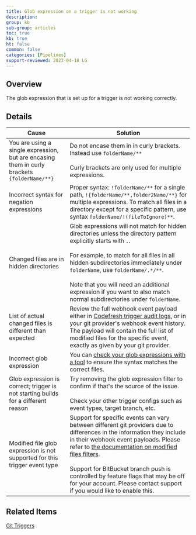 ```yaml
---
title: Glob expression on a trigger is not working
description: 
group: kb
sub-group: articles
toc: true
kb: true
ht: false
common: false
categories: [Pipelines]
support-reviewed: 2023-04-18 LG
---
```


## Overview

The glob expression that is set up for a trigger is not working correctly.

## Details

**Cause** | **Solution**  
---|---  
You are using a single expression, but are encasing them in curly brackets `{folderName/**}` | Do not encase them in in curly brackets. Instead use `folderName/**`<br><br>Curly brackets are only used for multiple expressions.  
Incorrect syntax for negation expressions | Proper syntax: `!folderName/**` for a single path, `!{folderName/**,folder2Name/**}` for multiple expressions. To match all files in a directory except for a specific pattern, use syntax `folderName/!(fileToIgnore)**`.  
Changed files are in hidden directories | Glob expressions will not match for hidden directories unless the directory pattern explicitly starts with `.`.<br><br>For example, to match for all files in all hidden subdirectories immediately under `folderName`, use `folderName/.*/**`.<br><br>Note that you will need an additional expression if you want to also match normal subdirectories under `folderName`.  
List of actual changed files is different than expected | Review the full webhook event payload either in [Codefresh trigger audit logs](https://g.codefresh.io/account-admin/audit/audit-triggers), or in your git provider's webhook event history. The payload will contain the full list of modified files for the specific event, exactly as given by your git provider.  
Incorrect glob expression | You can [check your glob expressions with a tool](https://www.digitalocean.com/community/tools/glob) to ensure the syntax matches the correct files.  
Glob expression is correct; trigger is not starting builds for a different reason | Try removing the glob expression filter to confirm if that's the source of the issue.<br><br>Check your other trigger configs such as event types, target branch, etc.  
Modified file glob expression is not supported for this trigger event type | Support for specific events can vary between different git providers due to differences in the information they include in their webhook event payloads. Please refer to [the documentation on modified files filters]({{site.baseurl}}/docs/pipelines/triggers/git-triggers/#using-the-modified-files-field-to-constrain-triggers-to-specific-folderfiles).<br><br>Support for BitBucket branch push is controlled by feature flags that may be off for your account. Please contact support if you would like to enable this.  
  
## Related Items

[Git Triggers]({{site.baseurl}}/docs/pipelines/triggers/git-triggers/)
